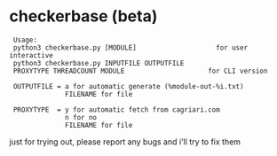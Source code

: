 # checkerbase (beta)

```
 Usage:
 python3 checkerbase.py [MODULE]                    for user interactive
 python3 checkerbase.py INPUTFILE OUTPUTFILE
 PROXYTYPE THREADCOUNT MODULE                     for CLI version
 
 OUTPUTFILE = a for automatic generate (%module-out-%i.txt)
              FILENAME for file

 PROXYTYPE  = y for automatic fetch from cagriari.com
              n for no
              FILENAME for file
```
              
              
              
just for trying out, please report any bugs and i'll try to fix them
